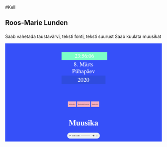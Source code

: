 #Kell

## Roos-Marie Lunden

### 
Saab vahetada taustavärvi, teksti fonti, teksti suurust
Saab kuulata muusikat

![Alt text](https://github.com/rooslun/1-kodutoo/blob/master/Esimene%20kodutöö/Screenshot%202020-03-08%20at%2023.56.07.png)
